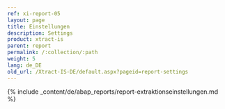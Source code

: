 ```yaml
---
ref: xi-report-05
layout: page
title: Einstellungen
description: Settings
product: xtract-is
parent: report
permalink: /:collection/:path
weight: 5
lang: de_DE
old_url: /Xtract-IS-DE/default.aspx?pageid=report-settings
---
```


{% include _content/de/abap_reports/report-extraktionseinstellungen.md %}
